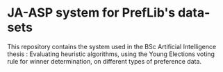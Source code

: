# JA-ASP system for PrefLib's data-sets
This repository contains the system used in the BSc Artificial Intelligence thesis : Evaluating heuristic algorithms, using the Young Elections voting rule for winner determination, on different types of preference data. 
